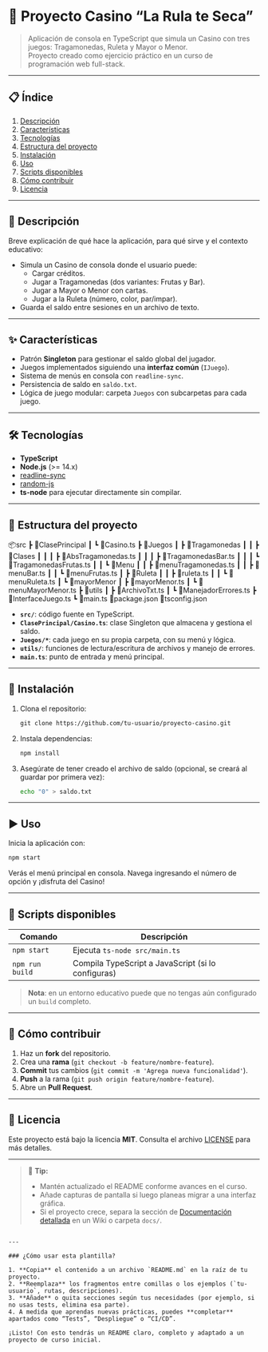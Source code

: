 # 🎰 Proyecto Casino “La Rula te Seca”

> Aplicación de consola en TypeScript que simula un Casino con tres juegos: Tragamonedas, Ruleta y Mayor o Menor.  
> Proyecto creado como ejercicio práctico en un curso de programación web full-stack.

---

## 📋 Índice

1. [Descripción](#-descripción)  
2. [Características](#-características)  
3. [Tecnologías](#-tecnologías)  
4. [Estructura del proyecto](#-estructura-del-proyecto)  
5. [Instalación](#-instalación)  
6. [Uso](#-uso)  
7. [Scripts disponibles](#-scripts-disponibles)  
8. [Cómo contribuir](#-cómo-contribuir)  
9. [Licencia](#-licencia)  

---

## 📌 Descripción

Breve explicación de qué hace la aplicación, para qué sirve y el contexto educativo:

- Simula un Casino de consola donde el usuario puede:
  - Cargar créditos.  
  - Jugar a Tragamonedas (dos variantes: Frutas y Bar).  
  - Jugar a Mayor o Menor con cartas.  
  - Jugar a la Ruleta (número, color, par/impar).  
- Guarda el saldo entre sesiones en un archivo de texto.

---

## ✨ Características

- Patrón **Singleton** para gestionar el saldo global del jugador.  
- Juegos implementados siguiendo una **interfaz común** (`IJuego`).  
- Sistema de menús en consola con `readline-sync`.  
- Persistencia de saldo en `saldo.txt`.  
- Lógica de juego modular: carpeta `Juegos` con subcarpetas para cada juego.  

---

## 🛠 Tecnologías

- **TypeScript**  
- **Node.js** (>= 14.x)  
- [readline-sync](https://www.npmjs.com/package/readline-sync)  
- [random-js](https://www.npmjs.com/package/random-js)  
- **ts-node** para ejecutar directamente sin compilar.  

---

## 📁 Estructura del proyecto



📦src
┣ 📂ClasePrincipal
┃ ┗ 📜Casino.ts
┣ 📂Juegos
┃ ┣ 📂Tragamonedas
┃ ┃ ┣ 📂Clases
┃ ┃ ┃ ┣ 📜AbsTragamonedas.ts
┃ ┃ ┃ ┣ 📜TragamonedasBar.ts
┃ ┃ ┃ ┗ 📜TragamonedasFrutas.ts
┃ ┃ ┗ 📂Menu
┃ ┃   ┣ 📜menuTragamonedas.ts
┃ ┃   ┣ 📜menuBar.ts
┃ ┃   ┗ 📜menuFrutas.ts
┃ ┣ 📂Ruleta
┃ ┃ ┣ 📜ruleta.ts
┃ ┃ ┗ 📜menuRuleta.ts
┃ ┗ 📂mayorMenor
┃     ┣ 📜mayorMenor.ts
┃     ┗ 📜menuMayorMenor.ts
┣ 📂utils
┃ ┣ 📜ArchivoTxt.ts
┃ ┗ 📜ManejadorErrores.ts
┣ 📜InterfaceJuego.ts
┗ 📜main.ts
📜package.json
📜tsconfig.json



- **`src/`**: código fuente en TypeScript.  
- **`ClasePrincipal/Casino.ts`**: clase Singleton que almacena y gestiona el saldo.  
- **`Juegos/*`**: cada juego en su propia carpeta, con su menú y lógica.  
- **`utils/`**: funciones de lectura/escritura de archivos y manejo de errores.  
- **`main.ts`**: punto de entrada y menú principal.  

---

## 🚀 Instalación

1. Clona el repositorio:
   ```markdown
   git clone https://github.com/tu-usuario/proyecto-casino.git

   ```

2. Instala dependencias:

   ```bash
   npm install
   ```
3. Asegúrate de tener creado el archivo de saldo (opcional, se creará al guardar por primera vez):

   ```bash
   echo "0" > saldo.txt
   ```

---

## ▶️ Uso

Inicia la aplicación con:

```bash
npm start
```

Verás el menú principal en consola. Navega ingresando el número de opción y ¡disfruta del Casino!

---

## 🧩 Scripts disponibles

| Comando         | Descripción                                        |
| --------------- | -------------------------------------------------- |
| `npm start`     | Ejecuta `ts-node src/main.ts`                      |
| `npm run build` | Compila TypeScript a JavaScript (si lo configuras) |

> **Nota**: en un entorno educativo puede que no tengas aún configurado un `build` completo.

---

## 🤝 Cómo contribuir

1. Haz un **fork** del repositorio.
2. Crea una **rama** (`git checkout -b feature/nombre-feature`).
3. **Commit** tus cambios (`git commit -m 'Agrega nueva funcionalidad'`).
4. **Push** a la rama (`git push origin feature/nombre-feature`).
5. Abre un **Pull Request**.

---

## 📄 Licencia

Este proyecto está bajo la licencia **MIT**. Consulta el archivo [LICENSE](LICENSE) para más detalles.

---

> 📝 **Tip:**
>
> * Mantén actualizado el README conforme avances en el curso.
> * Añade capturas de pantalla si luego planeas migrar a una interfaz gráfica.
> * Si el proyecto crece, separa la sección de [Documentación detallada](#) en un Wiki o carpeta `docs/`.

```

---

### ¿Cómo usar esta plantilla?

1. **Copia** el contenido a un archivo `README.md` en la raíz de tu proyecto.  
2. **Reemplaza** los fragmentos entre comillas o los ejemplos (`tu-usuario`, rutas, descripciones).  
3. **Añade** o quita secciones según tus necesidades (por ejemplo, si no usas tests, elimina esa parte).  
4. A medida que aprendas nuevas prácticas, puedes **completar** apartados como “Tests”, “Despliegue” o “CI/CD”.  

¡Listo! Con esto tendrás un README claro, completo y adaptado a un proyecto de curso inicial.
```


